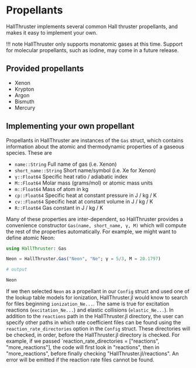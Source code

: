 # Propellants

HallThruster implements several common Hall thruster propellants, and makes it easy to implement your own.

!!! note
    HallThruster only supports monatomic gases at this time. Support for molecular propellants, such as iodine, may come in a future release.

## Provided propellants

- Xenon
- Krypton
- Argon
- Bismuth
- Mercury

## Implementing your own propellant

Propellants in HallThruster are instances of the `Gas` struct, which contains information about the atomic and thermodynamic properties of a gaseous species. These are

- `name::String`        Full name of gas (i.e. Xenon)
- `short_name::String`  Short name/symbol (i.e. Xe for Xenon)
- `γ::Float64`          Specific heat ratio / adiabatic index
- `M::Float64`          Molar mass (grams/mol) or atomic mass units
- `m::Float64`          Mass of atom in kg
- `cp::Float64`         Specific heat at constant pressure in J / kg / K
- `cv::Float64`         Specific heat at constant volume in J / kg / K
- `R::Float64`          Gas constant in J / kg / K

Many of these properties are inter-dependent, so HallThruster provides a convenience constructor `Gas(name, short_name, γ, M)` which will compute the rest of the properties automatically. For example, we might want to define atomic Neon:

```julia
using HallThruster: Gas

Neon = HallThruster.Gas("Neon", "Ne"; γ = 5/3, M = 20.1797)

# output

Neon
```

If we then selected `Neon` as a propellant in our `Config` struct and used one of the lookup table models for ionization, HallThruster.jl would know to search for files beginning `ionization_Ne...`.
The same is true for excitation reactions (`excitation_Ne...`) and elastic collisions (`elastic_Ne...`).
In addition to the `reactions` path in the HallThruster.jl directory, the user can specify other paths in which rate coefficient files can be found using the `reaction_rate_directories` option in the `Config` struct.
These directories will be checked, in order, before the HallThruster.jl directory is checked.
For example, if we passed `reaction_rate_directories = ["reactions", "more_reactions"], the code will first look in "reactions", then in "more_reactions", before finally checking "HallThruster.jl/reactions".
An error will be emitted if the reaction rate files cannot be found.



